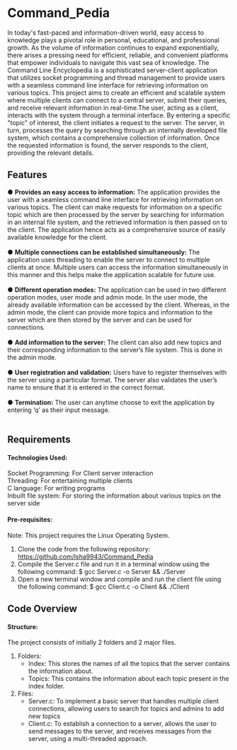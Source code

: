 # Command_Pedia
In today's fast-paced and information-driven world, easy access to knowledge plays a
pivotal role in personal, educational, and professional growth. As the volume of
information continues to expand exponentially, there arises a pressing need for efficient,
reliable, and convenient platforms that empower individuals to navigate this vast sea of
knowledge. The Command Line Encyclopedia is a sophisticated server-client application
that utilizes socket programming and thread management to provide users with a
seamless command line interface for retrieving information on various topics. This
project aims to create an efficient and scalable system where multiple clients can connect
to a central server, submit their queries, and receive relevant information in real-time.The
user, acting as a client, interacts with the system through a terminal interface. By entering
a specific "topic" of interest, the client initiates a request to the server. The server, in turn,
processes the query by searching through an internally developed file system, which
contains a comprehensive collection of information. Once the requested information is
found, the server responds to the client, providing the relevant details.

## Features
● **Provides an easy access to information:** The application provides the user with
a seamless command line interface for retrieving information on various topics.
The client can make requests for information on a specific topic which are then
processed by the server by searching for information in an internal file system, and
the retrieved information is then passed on to the client. The application hence acts
as a comprehensive source of easily available knowledge for the client. <br><br>
● **Multiple connections can be established simultaneously:** The application uses
threading to enable the server to connect to multiple clients at once. Multiple users
can access the information simultaneously in this manner and this helps make the
application scalable for future use. <br><br>
● **Different operation modes:** The application can be used in two different
operation modes, user mode and admin mode. In the user mode, the already
available information can be accessed by the client. Whereas, in the admin mode,
the client can provide more topics and information to the server which are then
stored by the server and can be used for connections. <br><br>
● **Add information to the server:** The client can also add new topics and their
corresponding information to the server’s file system. This is done in the admin
mode. <br><br>
● **User registration and validation:** Users have to register themselves with the
server using a particular format. The server also validates the user’s name to
ensure that it is entered in the correct format. <br><br>
● **Termination:** The user can anytime choose to exit the application by entering ‘q’
as their input message. <br><br>

## Requirements
#### Technologies Used:
Socket Programming: For Client server interaction <br>
Threading: For entertaining multiple clients <br>
C language: For writing programs <br>
Inbuilt file system: For storing the information about various topics on the server side <br>

#### Pre-requisites:
Note: This project requires the Linux Operating System.
1. Clone the code from the following repository:
https://github.com/Isha9943/Command_Pedia
2. Compile the Server.c file and run it in a terminal window using the following
command:
$ gcc Server.c -o Server && ./Server
3. Open a new terminal window and compile and run the client file using the
following command:
$ gcc Client.c -o Client && ./Client

## Code Overview
#### Structure: 
The project consists of initially 2 folders and 2 major files. <br>
1. Folders:
   - Index: This stores the names of all the topics that the server contains the information about.
   - Topics: This contains the information about each topic present in the index folder.
2. Files:
   - Server.c: To implement a basic server that handles multiple client connections, allowing users to search for topics and admins to add new topics
   - Client.c: To establish a connection to a server, allows the user to send messages to the server, and receives messages from the server, using a multi-threaded approach.




